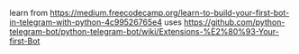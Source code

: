 

learn from https://medium.freecodecamp.org/learn-to-build-your-first-bot-in-telegram-with-python-4c99526765e4
uses https://github.com/python-telegram-bot/python-telegram-bot/wiki/Extensions-%E2%80%93-Your-first-Bot


